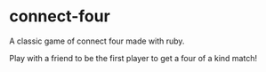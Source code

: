 # connect-four
A classic game of connect four made with ruby.

Play with a friend to be the first player to get a four of a kind match!

